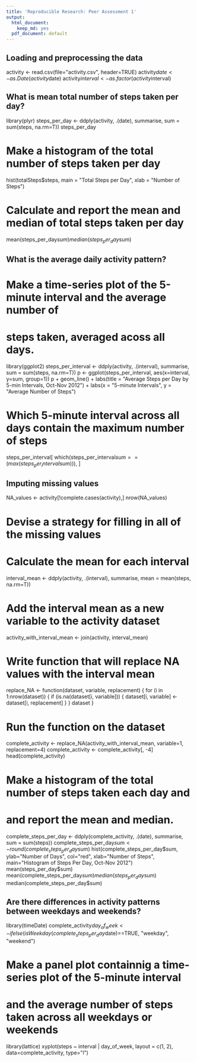 ```yaml
---
title: 'Reproducible Research: Peer Assessment 1'
output:
  html_document:
    keep_md: yes
  pdf_document: default
---
```



## Loading and preprocessing the data
activity <- read.csv(file="activity.csv", header=TRUE)
activity$date <- as.Date(activity$date)
activity$interval <- as.factor(activity$interval)


## What is mean total number of steps taken per day?
library(plyr)
steps_per_day <- ddply(activity, .(date), summarise, sum = sum(steps, na.rm=T))
steps_per_day

# Make a histogram of the total number of steps taken per day
 hist(totalSteps$steps,
     main = "Total Steps per Day",
     xlab = "Number of Steps")


# Calculate and report the mean and median of total steps taken per day
mean(steps_per_day$sum)
median(steps_per_day$sum)



## What is the average daily activity pattern?
# Make a time-series plot of the 5-minute interval and the average number of
# steps taken, averaged acoss all days.
library(ggplot2)
steps_per_interval <- ddply(activity, .(interval), summarise, sum = sum(steps, na.rm=T))
p <- ggplot(steps_per_interval, aes(x=interval, y=sum, group=1)) 
p + geom_line() + labs(title = "Average Steps per Day by 5-min Intervals, Oct-Nov 2012") + labs(x = "5-minute Intervals", y = "Average Number of Steps")

# Which 5-minute interval across all days contain the maximum number of steps
steps_per_interval[ which(steps_per_interval$sum==(max(steps_per_interval$sum))), ]

## Imputing missing values
NA_values <- activity[!complete.cases(activity),]
nrow(NA_values)


# Devise a strategy for filling in all of the missing values

# Calculate the mean for each interval
interval_mean <- ddply(activity, .(interval), summarise, mean = mean(steps, na.rm=T))
# Add the interval mean as a new variable to the activity dataset 
activity_with_interval_mean <- join(activity, interval_mean)


# Write function that will replace NA values with the interval mean
replace_NA <- function(dataset, variable, replacement) {
  for (i in 1:nrow(dataset)) {
    if (is.na(dataset[i, variable])) {
      dataset[i, variable] <- dataset[i, replacement]
    }
  }
  dataset
}
# Run the function on the dataset
complete_activity <- replace_NA(activity_with_interval_mean, variable=1, replacement=4)
complete_activity <- complete_activity[, -4]
head(complete_activity)


# Make a histogram of the total number of steps taken each day and
# and report the mean and median.
complete_steps_per_day <- ddply(complete_activity, .(date), summarise, sum = sum(steps))
complete_steps_per_day$sum <- round(complete_steps_per_day$sum)
hist(complete_steps_per_day$sum, ylab="Number of Days", col="red", xlab="Number of Steps", main="Histogram of Steps Per Day, Oct-Nov 2012")
mean(steps_per_day$sum)
mean(complete_steps_per_day$sum)
median(steps_per_day$sum)
median(complete_steps_per_day$sum)

## Are there differences in activity patterns between weekdays and weekends?
library(timeDate)
complete_activity$day_of_week <- ifelse(isWeekday(complete_steps_per_day$date)==TRUE, "weekday", "weekend")

# Make a panel plot containnig a time-series plot of the 5-minute interval
# and the average number of steps taken across all weekdays or weekends
library(lattice)
xyplot(steps ~ interval | day_of_week, layout = c(1, 2), data=complete_activity, type="l")

